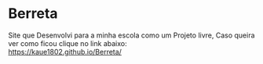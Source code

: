 # Berreta

Site que Desenvolvi para a minha escola como um Projeto livre,
Caso queira ver como ficou clique no link abaixo: <br>
https://kaue1802.github.io/Berreta/
